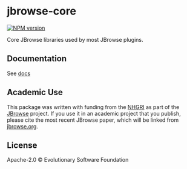 # jbrowse-core

[![NPM version](https://img.shields.io/npm/v/@jbrowse/core.svg?style=flat-square)](https://npmjs.org/package/@jbrowse/core)

Core JBrowse libraries used by most JBrowse plugins.

## Documentation

See [docs](docs/README.md)

## Academic Use

This package was written with funding from the [NHGRI](http://genome.gov) as
part of the [JBrowse](http://jbrowse.org) project. If you use it in an academic
project that you publish, please cite the most recent JBrowse paper, which will
be linked from [jbrowse.org](http://jbrowse.org).

## License

Apache-2.0 © Evolutionary Software Foundation
